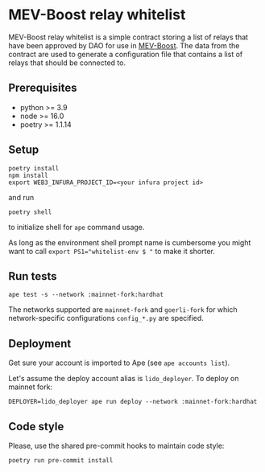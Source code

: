# MEV-Boost relay whitelist

MEV-Boost relay whitelist is a simple contract storing a list of relays that have been approved by DAO for use in [MEV-Boost](https://github.com/flashbots/mev-boost). The data from the contract are used to generate a configuration file that contains a list of relays that should be connected to.

## Prerequisites

- python >= 3.9
- node >= 16.0
- poetry >= 1.1.14

## Setup

```shell
poetry install
npm install
export WEB3_INFURA_PROJECT_ID=<your infura project id>
```

and run

```shell
poetry shell
```

to initialize shell for `ape` command usage.

As long as the environment shell prompt name is cumbersome you might want to call
`export PS1="whitelist-env $ "` to make it shorter.

## Run tests

```shell
ape test -s --network :mainnet-fork:hardhat
```

The networks supported are `mainnet-fork` and `goerli-fork` for which network-specific
configurations `config_*.py` are specified.

## Deployment

Get sure your account is imported to Ape (see `ape accounts list`).

Let's assume the deploy account alias is `lido_deployer`. To deploy on mainnet fork:

```shell
DEPLOYER=lido_deployer ape run deploy --network :mainnet-fork:hardhat
```

## Code style

Please, use the shared pre-commit hooks to maintain code style:

```bash
poetry run pre-commit install
```
